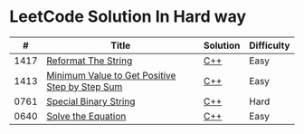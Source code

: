 LeetCode Solution In Hard way
========

| # | Title | Solution | Difficulty |
|---| ----- | -------- | ---------- |
|1417|[Reformat The String](https://leetcode.cn/problems/reformat-the-string/) | [C++](./src/Problem_1417_Reformat.cc)|Easy|
|1413|[Minimum Value to Get Positive Step by Step Sum](https://leetcode.cn/problems/minimum-value-to-get-positive-step-by-step-sum/) | [C++](./src/Problem_01413_MinStartValue.cc)|Easy|
|0761|[Special Binary String](https://leetcode.cn/problems/special-binary-string/) | [C++](./src/Problem_0761_MakeLargestSpecial.cc)|Hard|
|0640|[Solve the Equation](https://leetcode.cn/problems/solve-the-equation/) | [C++](./src/Problem_0640_SolveEquation.cc)|Easy|
